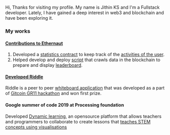 Hi, Thanks for visiting my profile. My name is Jithin KS and I'm a Fullstack developer. Lately, I have gained a deep interest in web3 and blockchain and have been exploring it.

### My works
#### [Contributions to Ethernaut](https://github.com/OpenZeppelin/ethernaut)
1. Developed a [statistics contract](https://github.com/OpenZeppelin/ethernaut/blob/master/contracts/contracts/metrics/Statistics.sol) to keep track of the [activities of the user](https://goerli.etherscan.io/address/0x7ae0655F0Ee1e7752D7C62493CEa1E69A810e2ed#readProxyContract).
2. Helped develop and deploy [script](https://github.com/OpenZeppelin/ethernaut-leaderboard) that crawls data in the blockchain to prepare and display [leaderboard](https://ethernaut.openzeppelin.com/leaderboard).
#### [Developed Riddle](https://nkn-riddle.netlify.app/)
Riddle is a peer to peer [whiteboard application](https://github.com/JithinKS97/riddle) that was developed as a part of [Gitcoin GR11 hackathon](https://gitcoin.co/issue/26449) and won first prize.
#### Google summer of code 2019 at Processing foundation
Developed [Dynamic learning](https://github.com/dynamic-learning), an opensource platform that allows teachers and programmers to collaborate to create lessons that [teaches STEM concepts using visualisations](https://dev.to/jithinks/dynamic-learning-an-open-source-tool-to-teach-effectively-using-interactive-visualisations-450n)
